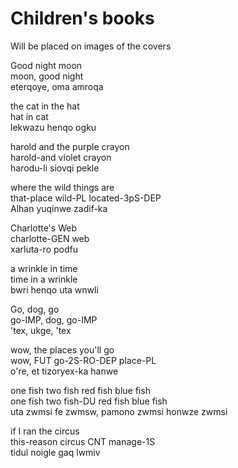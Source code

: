 # Children's books
Will be placed on images of the covers

Good night moon  
moon, good night  
eterqoye, oma amroqa

the cat in the hat  
hat in cat  
lekwazu henqo ogku

harold and the purple crayon  
harold-and violet crayon  
harodu-li siovqi pekle

where the wild things are  
that-place wild-PL  located-3pS-DEP  
Alhan yuqinwe zadif-ka

Charlotte's Web  
charlotte-GEN web  
xarluta-ro podfu

a wrinkle in time  
time in a wrinkle  
bwri henqo uta wnwli

Go, dog, go  
go-IMP, dog, go-IMP  
'tex, ukge, 'tex

wow, the places you'll go  
wow, FUT go-2S-RO-DEP place-PL  
o're, et tizoryex-ka hanwe

one fish two fish red fish blue fish  
one fish two fish-DU red fish blue fish  
uta zwmsi fe zwmsw, pamono zwmsi honwze zwmsi

if I ran the circus  
this-reason circus CNT manage-1S  
tidul noigle gaq lwmiv
